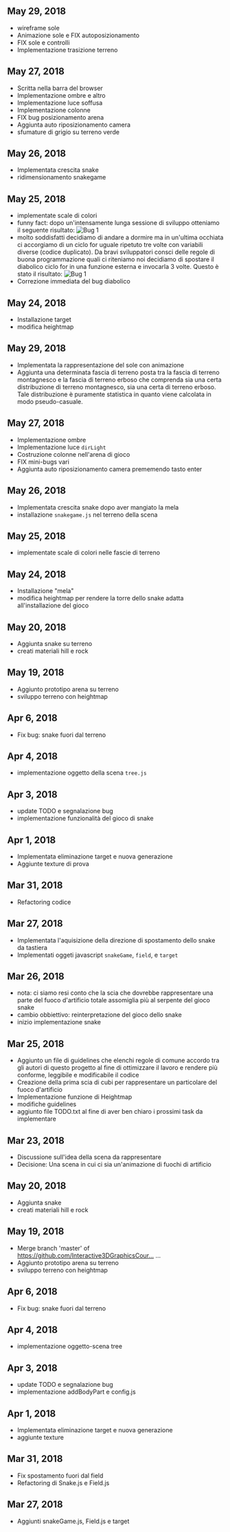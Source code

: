 ## May 29, 2018
- wireframe sole
- Animazione sole e FIX autoposizionamento
- FIX sole e controlli
- Implementazione trasizione terreno

## May 27, 2018
- Scritta nella barra del browser
- Implementazione ombre e altro
- Implementazione luce soffusa
- Implementazione colonne
- FIX bug posizionamento arena
- Aggiunta auto riposizionamento camera
- sfumature di grigio su terreno verde


## May 26, 2018
- Implementata crescita snake
- ridimensionamento snakegame
	

## May 25, 2018
- implementate scale di colori
- funny fact: dopo un'intensamente lunga sessione di sviluppo otteniamo il seguente risultato: 
![Bug 1](images/bug1.png)
- molto soddisfatti decidiamo di andare a dormire ma in un'ultima occhiata ci accorgiamo di un ciclo for uguale ripetuto tre volte con variabili diverse (codice duplicato). Da bravi sviluppatori consci delle regole di buona programmazione quali ci riteniamo noi decidiamo di spostare il diabolico ciclo for in una funzione esterna e invocarla 3 volte. Questo è stato il risultato:
![Bug 1](images/bug1.png)
- Correzione immediata del bug diabolico
	

## May 24, 2018
- Installazione target
- modifica heightmap
## May 29, 2018
- Implementata la rappresentazione del sole con animazione
- Aggiunta una determinata fascia di terreno posta tra la fascia di terreno montagnesco e la fascia di terreno erboso che comprenda sia una certa distribuzione di terreno montagnesco, sia una certa di terreno erboso. Tale distribuzione è puramente statistica in quanto viene calcolata in modo pseudo-casuale.

## May 27, 2018
- Implementazione ombre
- Implementazione luce ```dirLight```
- Costruzione colonne nell'arena di gioco
- FIX mini-bugs vari
- Aggiunta auto riposizionamento camera prememendo tasto enter


## May 26, 2018
- Implementata crescita snake dopo aver mangiato la mela
- installazione ```snakegame.js``` nel terreno della scena

## May 25, 2018
- implementate scale di colori nelle fascie di terreno

## May 24, 2018
- Installazione "mela"
- modifica heightmap per rendere la torre dello snake adatta all'installazione del gioco

## May 20, 2018
- Aggiunta snake su terreno
- creati materiali hill e rock
	
## May 19, 2018
- Aggiunto prototipo arena su terreno
- sviluppo terreno con heightmap

## Apr 6, 2018
- Fix bug: snake fuori dal terreno
	
## Apr 4, 2018
- implementazione oggetto della scena ```tree.js```

## Apr 3, 2018
- update TODO e segnalazione bug
- implementazione funzionalità del gioco di snake
	

## Apr 1, 2018
- Implementata eliminazione target e nuova generazione
- Aggiunte texture di prova
	
## Mar 31, 2018
- Refactoring codice

## Mar 27, 2018
- Implementata l'aquisizione della direzione di spostamento dello snake da tastiera
- Implementati oggeti javascript ```snakeGame```, ```field```, e ```target```

## Mar 26, 2018
- nota: ci siamo resi conto che la scia che dovrebbe rappresentare una parte del fuoco d'artificio totale assomiglia più al serpente del gioco snake
- cambio obbiettivo: reinterpretazione del gioco dello snake
- inizio implementazione snake

## Mar 25, 2018
- Aggiunto un file di guidelines che elenchi regole di comune accordo tra gli autori di questo progetto al fine di ottimizzare il lavoro e rendere più conforme, leggibile e modificabile il codice
- Creazione della prima scia di cubi per rappresentare un particolare del fuoco d'artificio
- Implementazione funzione di Heightmap
- modifiche guidelines
- aggiunto file TODO.txt al fine di aver ben chiaro i prossimi task da implementare
 
## Mar 23, 2018
- Discussione sull'idea della scena da rappresentare
- Decisione: Una scena in cui ci sia un'animazione di fuochi di artificio
## May 20, 2018
- Aggiunta snake
- creati materiali hill e rock
	
## May 19, 2018
- Merge branch 'master' of https://github.com/Interactive3DGraphicsCour…  …
- Aggiunto prototipo arena su terreno
- sviluppo terreno con heightmap

## Apr 6, 2018
- Fix bug: snake fuori dal terreno
	
## Apr 4, 2018
- implementazione oggetto-scena tree

## Apr 3, 2018
- update TODO e segnalazione bug
- implementazione addBodyPart e config.js
	

## Apr 1, 2018
- Implementata eliminazione target e nuova generazione
- aggiunte texture
	
## Mar 31, 2018
- Fix spostamento fuori dal field
- Refactoring di Snake.js e Field.js

## Mar 27, 2018
- Aggiunti snakeGame.js, Field.js e target
